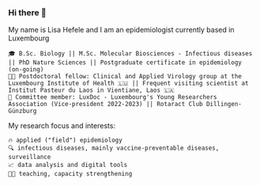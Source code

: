 ### Hi there 👋

My name is Lisa Hefele and I am an epidemiologist currently based in Luxembourg

    🎓 B.Sc. Biology || M.Sc. Molecular Biosciences - Infectious diseases || PhD Nature Sciences || Postgraduate certificate in epidemiology (on-going)
    👩‍🔬 Postdoctoral fellow: Clinical and Applied Virology group at the Luxembourg Institute of Health 🇱🇺 || Frequent visiting scientist at Institut Pasteur du Laos in Vientiane, Laos 🇱🇦
    💙 Committee member: LuxDoc - Luxembourg's Young Researchers Association (Vice-president 2022-2023) || Rotaract Club Dillingen-Günzburg

My research focus and interests:

    🔥 applied ("field") epidemiology
    🔍 infectious diseases, mainly vaccine-preventable diseases, surveillance
    📈 data analysis and digital tools
    👩‍🏫 teaching, capacity strengthening


